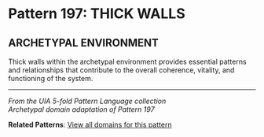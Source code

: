 # Pattern 197: THICK WALLS

## ARCHETYPAL ENVIRONMENT

Thick walls within the archetypal environment provides essential patterns and relationships that contribute to the overall coherence, vitality, and functioning of the system.

---

*From the UIA 5-fold Pattern Language collection*  
*Archetypal domain adaptation of Pattern 197*

**Related Patterns**: [View all domains for this pattern](../../UIA/md/T197%20THICK%20WALLS.md)

